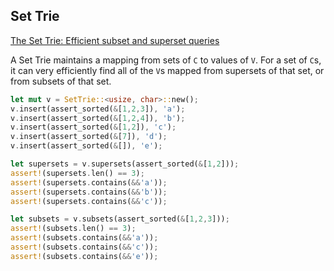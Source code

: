 ## Set Trie

[The Set Trie: Efficient subset and superset queries](http://osebje.famnit.upr.si/~savnik/drafts/settrie0.pdf)

A Set Trie maintains a mapping from sets of `C` to values of `V`. For a set of `C`s, it can very efficiently find all of the `V`s mapped from supersets of that set, or from subsets of that set.

```rust
let mut v = SetTrie::<usize, char>::new();
v.insert(assert_sorted(&[1,2,3]), 'a');
v.insert(assert_sorted(&[1,2,4]), 'b');
v.insert(assert_sorted(&[1,2]), 'c');
v.insert(assert_sorted(&[7]), 'd');
v.insert(assert_sorted(&[]), 'e');

let supersets = v.supersets(assert_sorted(&[1,2]));
assert!(supersets.len() == 3);
assert!(supersets.contains(&&'a'));
assert!(supersets.contains(&&'b'));
assert!(supersets.contains(&&'c'));

let subsets = v.subsets(assert_sorted(&[1,2,3]));
assert!(subsets.len() == 3);
assert!(subsets.contains(&&'a'));
assert!(subsets.contains(&&'c'));
assert!(subsets.contains(&&'e'));
```